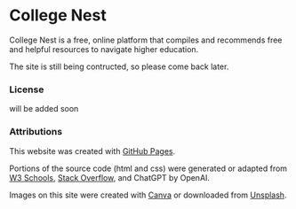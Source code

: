 # College Nest
College Nest is a free, online platform that compiles and recommends free and helpful resources to navigate higher education. 

The site is still being contructed, so please come back later. 

### License
will be added soon

### Attributions
This website was created with [GitHub Pages](https://pages.github.com/). 

Portions of the source code (html and css) were generated or adapted from [W3 Schools](https://www.w3schools.com/), [Stack Overflow](https://stackoverflow.com/questions), and ChatGPT by OpenAI. 

Images on this site were created with [Canva](https://canva.com) or downloaded from [Unsplash](https://unsplash.com).
